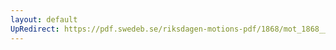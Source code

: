 ```yaml
---
layout: default
UpRedirect: https://pdf.swedeb.se/riksdagen-motions-pdf/1868/mot_1868__fk__00072.pdf
---
```

